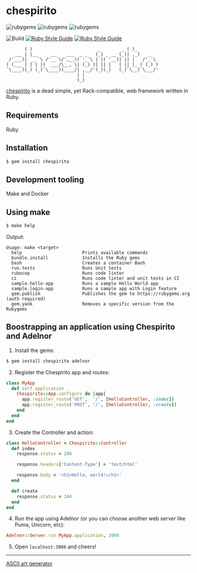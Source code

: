 # chespirito

![rubygems](https://badgen.net/rubygems/n/chespirito)
![rubygems](https://badgen.net/rubygems/v/chespirito/latest)
![rubygems](https://badgen.net/rubygems/dt/chespirito)

![Build](https://github.com/leandronsp/chespirito/actions/workflows/build.yml/badge.svg)
[![Ruby Style Guide](https://img.shields.io/badge/code_style-rubocop-brightgreen.svg)](https://github.com/rubocop/rubocop)
[![Ruby Style Guide](https://img.shields.io/badge/code_style-community-brightgreen.svg)](https://rubystyle.guide)
```
       ( )                         _        _ ( )_
   ___ | |__     __    ___  _ _   (_) _ __ (_)| ,_)   _
 /'___)|  _ `\ /'__`\/',__)( '_`\ | |( '__)| || |   /'_`\
( (___ | | | |(  ___/\__, \| (_) )| || |   | || |_ ( (_) )
`\____)(_) (_)`\____)(____/| ,__/'(_)(_)   (_)`\__)`\___/'
                           | |
                           (_)
```

[chespirito](https://rubygems.org/gems/chespirito) is a dead simple, yet Rack-compatible, web framework written in Ruby.

## Requirements

Ruby

## Installation
```bash
$ gem install chespirito
```

## Development tooling

Make and Docker

## Using make

```bash
$ make help
```
Output:
```
Usage: make <target>
  help                       Prints available commands
  bundle.install             Installs the Ruby gems
  bash                       Creates a container Bash
  run.tests                  Runs Unit tests
  rubocop                    Runs code linter
  ci                         Runs code linter and unit tests in CI
  sample.hello-app           Runs a sample Hello World app
  sample.login-app           Runs a sample app with Login feature
  gem.publish                Publishes the gem to https://rubygems.org (auth required)
  gem.yank                   Removes a specific version from the Rubygems
```

## Boostrapping an application using Chespirito and Adelnor

1. Install the gems:

```bash
$ gem install chespirito adelnor
```

2. Register the Chespirito app and routes:

```ruby
class MyApp
  def self.application
    Chespirito::App.configure do |app|
      app.register_route('GET',  '/', [HelloController, :index])
      app.register_route('POST', '/', [HelloController, :create])
    end
  end
end
```

3. Create the Controller and action:

```ruby
class HelloController < Chespirito::Controller
  def index
    response.status = 200

    response.headers['Content-Type'] = 'text/html'

    response.body = '<h1>Hello, world!</h1>'
  end

  def create
    response.status = 204
  end
end
```

4. Run the app using Adelnor (or you can choose another web server like Puma, Unicorn, etc):

```ruby
Adelnor::Server.run MyApp.application, 3000
```

5. Open `localhost:3000` and cheers!

----

[ASCII art generator](http://www.network-science.de/ascii/)
